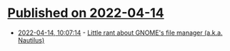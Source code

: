 # [Published on 2022-04-14](index.md)

* [2022-04-14, 10:07:14](https://news.ycombinator.com/item?id=31024971) - [Little rant about GNOME's file manager (a.k.a. Nautilus)](https://randthoughts.github.io/little-rant-about-gnomes-file-manager-aka-nautilus/)
